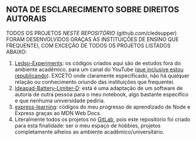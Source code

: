 ## NOTA DE ESCLARECIMENTO SOBRE DIREITOS AUTORAIS

TODOS OS PROJETOS *NESTE REPOSITÓRIO* (github.com\/cledsupper) FORAM DESENVOLVIDOS GRAÇAS ÀS INSTITUIÇÕES DE ENSINO QUE FREQUENTEI, COM EXCEÇÃO DE TODOS OS PROJETOS LISTADOS ABAIXO:

1. [Ledso-Experiments](https://github.com/cledsupper/Ledso-Experiments): os códigos criados aqui são de estudos fora do ambiente acadêmico, para um canal do YouTube ([que inclusive estou republicando](https://www.youtube.com/channel/UCLaPbBMEC9LsOhF_pTecEqw)). EXCETO onde claramente especificado, não há qualquer relação ou conhecimento oriundo das instituições que frequentei.
2. [Ideapad-Battery-Limiter-D](https://github.com/cledsupper/Ideapad-Battery-Limiter-D): esta é uma adaptação de um software de autoria de outra pessoa para o meu notebook, algo bastante específico e que nenhuma universidade pediria.
3. [express-learning](https://github.com/cledsupper/express-learning): códigos do meu progresso de aprendizado de Node e Express graças ao MDN Web Docs.
4. Literalmente todos os projetos no [GitLab](https://gitlab.com/cledsupper), pois este repositório foi criado para esta finalidade: ser o meu espaço de hobbies, projetos completamente alheios ao ambiente acadêmico/universitário.
